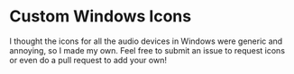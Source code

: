 # Custom Windows Icons
I thought the icons for all the audio devices in Windows were generic and annoying, so I made my own. 
Feel free to submit an issue to request icons or even do a pull request to add your own!
